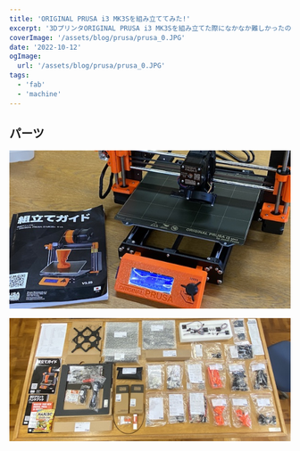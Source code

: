 ```yaml
---
title: 'ORIGINAL PRUSA i3 MK3Sを組み立ててみた!'
excerpt: '3DプリンタORIGINAL PRUSA i3 MK3Sを組み立てた際になかなか難しかったので、苦戦したことを共有したいと思います。'
coverImage: '/assets/blog/prusa/prusa_0.JPG'
date: '2022-10-12'
ogImage:
  url: '/assets/blog/prusa/prusa_0.JPG'
tags:
  - 'fab'
  - 'machine'
---
```


## パーツ

![](/assets/blog/prusa/prusa_0.JPG)

![](/assets/blog/prusa/prusa_1.jpg)